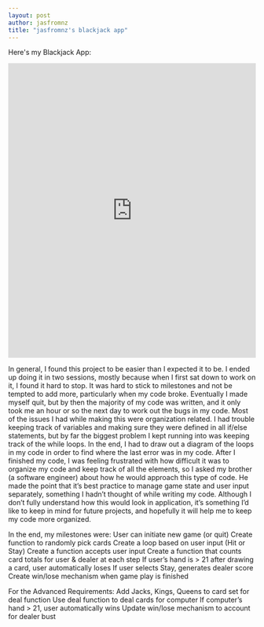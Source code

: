 ```yaml
---
layout: post
author: jasfromnz
title: "jasfromnz's blackjack app"
---
```


Here's my Blackjack App:
<iframe src="https://trinket.io/embed/python/72f227e633" width="100%" height="600" frameborder="0" marginwidth="0" marginheight="0" allowfullscreen></iframe>

In general, I found this project to be easier than I expected it to be. I ended up doing it in two sessions, mostly because when I first sat down to work on it, I found it hard to stop. It was hard to stick to milestones and not be tempted to add more, particularly when my code broke. Eventually I made myself quit, but by then the majority of my code was written, and it only took me an hour or so the next day to work out the bugs in my code. Most of the issues I had while making this were organization related. I had trouble keeping track of variables and making sure they were defined in all if/else statements, but by far the biggest problem I kept running into was keeping track of the while loops. In the end, I had to draw out a diagram of the loops in my code in order to find where the last error was in my code. After I finished my code, I was feeling frustrated with how difficult it was to organize my code and keep track of all the elements, so I asked my brother (a software engineer) about how he would approach this type of code. He made the point that it’s best practice to manage game state and user input separately, something I hadn’t thought of while writing my code. Although I don’t fully understand how this would look in application, it’s something I’d like to keep in mind for future projects, and hopefully it will help me to keep my code more organized.

In the end, my milestones were:
User can initiate new game (or quit)
Create function to randomly pick cards
Create a loop based on user input (Hit or Stay)
Create a function accepts user input
Create a function that counts card totals for user & dealer at each step
If user’s hand is > 21 after drawing a card, user automatically loses
If user selects Stay, generates dealer score
Create win/lose mechanism when game play is finished

For the Advanced Requirements:
Add Jacks, Kings, Queens to card set for deal function
Use deal function to deal cards for computer
If computer’s hand > 21, user automatically wins
Update win/lose mechanism to account for dealer bust
